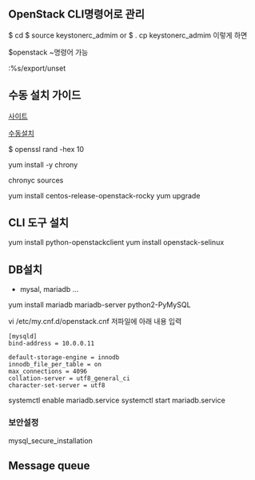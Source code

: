 ## OpenStack CLI명령어로 관리
$ cd
$ source keystonerc_admim
or
$ . cp keystonerc_admim
이렇게 하면

$openstack ~명령어 가능

:%s/export/unset


## 수동 설치 가이드
[사이트](https://docs.openstack.org/install-guide)


[수동설치](https://docs.openstack.org/install-guide/environment-packages-rdo.html)  

$ openssl rand -hex 10

yum install -y chrony

chronyc sources

yum install centos-release-openstack-rocky
yum upgrade

## CLI 도구  설치
 yum install python-openstackclient
 yum install openstack-selinux
 
 ## DB설치
 - mysal, mariadb ...
 
  yum install mariadb mariadb-server python2-PyMySQL
 
 vi /etc/my.cnf.d/openstack.cnf
 저파일에 아래 내용 입력
 
 
 ```
 [mysqld]
bind-address = 10.0.0.11

default-storage-engine = innodb
innodb_file_per_table = on
max_connections = 4096
collation-server = utf8_general_ci
character-set-server = utf8
```

systemctl enable mariadb.service
systemctl start mariadb.service
### 보안설정
mysql_secure_installation

## Message queue


 
